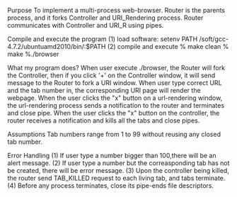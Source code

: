 



Purpose
    To implement a multi-process web-browser.
    Router is the parents process, and it forks Controller and URI_Rendering process.
    Router communicates with Controller and URI_R using pipes.


Compile and execute the program
	(1) load software:
		setenv PATH /soft/gcc-4.7.2/ubuntuamd2010/bin/:$PATH
	(2) compile and execute
		% make clean
		% make
		%./browser


What my program does?
	When user execute ./browser, the Router will fork the Controller, then if you click '+' on the Controller window, it will send message to the Router to fork a URI window. 
	When user type correct URL and the tab number in, the corresponding URI page will render the webpage.
	When the user clicks the "x" button on a url-rendering window, the url-rendering process sends a notification to the router and terminates and close pipe.
    	When the user clicks the "x" button on the controller, the router receives a notification and kills all the tabs and close pipes.


Assumptions
    Tab numbers range from 1 to 99 without reusing any closed tab number.


Error Handling
    (1) If user type a number bigger than 100,there will be an alert message.
    (2) If user type a number but the correasponding tab has not be created, there will be error message.
    (3) Upon the controller being killed, the router send TAB_KILLED request to each living tab, and tabs terminate.
    (4) Before any process terminates, close its pipe-ends file descriptors.

